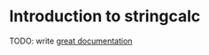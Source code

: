 # Introduction to stringcalc

TODO: write [great documentation](http://jacobian.org/writing/what-to-write/)
